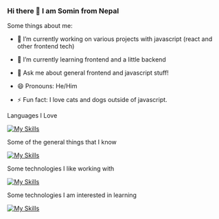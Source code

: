 ### Hi there 👋 I am Somin from Nepal

Some things about me:

- 🔭 I’m currently working on various projects with javascript (react and other frontend tech)

- 🌱 I’m currently learning frontend and a little backend

- 💬 Ask me about general frontend and javascript stuff!

- 😄 Pronouns: He/Him

- ⚡ Fun fact: I love cats and dogs outside of javascript.

Languages I Love

[![My Skills](https://skillicons.dev/icons?i=ts,js,c,python&theme=dark)](https://skillicons.dev)

Some of the general things that I know

[![My Skills](https://skillicons.dev/icons?i=html,css,git,github,vim,bash&theme=dark)](https://skillicons.dev)


Some technologies I like working with

[![My Skills](https://skillicons.dev/icons?i=nodejs,react,nextjs,redux,express&theme=dark)](https://skillicons.dev)

Some technologies I am interested in learning

[![My Skills](https://skillicons.dev/icons?i=prisma,svelte,graphql,mongodb,postgres,electron,rust&theme=dark)](https://skillicons.dev)

